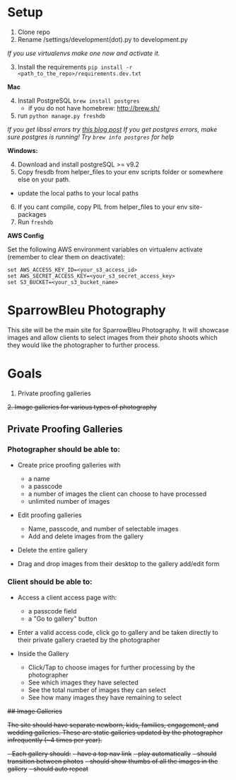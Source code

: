 Setup
===========
1. Clone repo
2. Rename /settings/development(dot).py to development.py

*If you use virtualenvs make one now and activate it.*

3. Install the requirements ```pip install -r <path_to_the_repo>/requirements.dev.txt```

**Mac**

4. Install PostgreSQL ```brew install postgres```
    - if you do not have homebrew: http://brew.sh/
5. run ```python manage.py freshdb```

*If you get libssl errors try [this blog post](http://joshuakehn.com/2013/10/13/Postgresapp-and-psycopg2-on-OS-X.html)*
*If you get postgres errors, make sure postgres is running!  Try ```brew info postgres``` for help*


**Windows:**

4. Download and install postgreSQL >= v9.2
5. Copy fresdb from helper_files to your env scripts folder or somewhere else on your path.
  - update the local paths to your local paths
6. If you cant compile, copy PIL from helper_files to your env site-packages
7. Run ```freshdb```


**AWS Config**

Set the following AWS environment variables on virtualenv activate (remember to clear them on deactivate):
```
set AWS_ACCESS_KEY_ID=<your_s3_access_id>
set AWS_SECRET_ACCESS_KEY=<your_s3_secret_access_key>
set S3_BUCKET=<your_s3_bucket_name>
```


SparrowBleu Photography
===========
This site will be the main site for SparrowBleu Photography.  It will showcase images and allow clients to select images from their photo shoots which they would like the photographer to further process.

# Goals

1. Private proofing galleries

~~2. Image galleries for various types of photography~~

## Private Proofing Galleries


### Photographer should be able to:

- Create price proofing galleries with
    - a name
    - a passcode
    - a number of images the client can choose to have processed
    - unlimited number of images

- Edit proofing galleries
    - Name, passcode, and number of selectable images
    - Add and delete images from the gallery

- Delete the entire gallery

- Drag and drop images from their desktop to the gallery add/edit form

### Client should be able to:

- Access a client access page with:
    - a passcode field
    - a "Go to gallery" button

- Enter a valid access code, click go to gallery and be taken directly to their private gallery craeted by the photographer

- Inside the Gallery
    - Click/Tap to choose images for further processing by the photographer
    - See which images they have selected
    - See the total number of images they can select
    - See how many images they have remaining to select


~~## Image Galleries~~

~~The site should have separate newborn, kids, families, engagement, and wedding galleries. These are static galleries updated by the photographer infrequently (~4 times per year).~~

~~- Each gallery should:~~
    ~~- have a top nav link~~
    ~~- play automatically~~
    ~~- should transition between photos~~
    ~~- should show thumbs of all the images in the gallery~~
    ~~- should auto repeat~~
